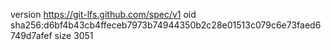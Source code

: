 version https://git-lfs.github.com/spec/v1
oid sha256:d6bf4b43cb4ffeceb7973b74944350b2c28e01513c079c6e73faed6749d7afef
size 3051
